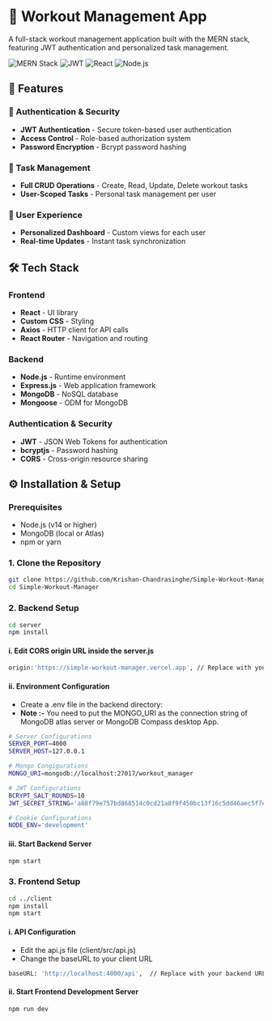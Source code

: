 # 💪 Workout Management App

A full-stack workout management application built with the MERN stack, featuring JWT authentication and personalized task management.

![MERN Stack](https://img.shields.io/badge/MERN-Full%20Stack-green)
![JWT](https://img.shields.io/badge/Auth-JWT-orange)
![React](https://img.shields.io/badge/Frontend-React-blue)
![Node.js](https://img.shields.io/badge/Backend-Node.js-success)

## 🚀 Features

### 🔐 Authentication & Security
- **JWT Authentication** - Secure token-based user authentication
- **Access Control** - Role-based authorization system
- **Password Encryption** - Bcrypt password hashing

### 📝 Task Management
- **Full CRUD Operations** - Create, Read, Update, Delete workout tasks
- **User-Scoped Tasks** - Personal task management per user

### 🎯 User Experience
- **Personalized Dashboard** - Custom views for each user
- **Real-time Updates** - Instant task synchronization

## 🛠 Tech Stack

### Frontend
- **React** - UI library
- **Custom CSS** - Styling
- **Axios** - HTTP client for API calls
- **React Router** - Navigation and routing

### Backend
- **Node.js** - Runtime environment
- **Express.js** - Web application framework
- **MongoDB** - NoSQL database
- **Mongoose** - ODM for MongoDB

### Authentication & Security
- **JWT** - JSON Web Tokens for authentication
- **bcryptjs** - Password hashing
- **CORS** - Cross-origin resource sharing


## ⚙️ Installation & Setup

### Prerequisites
- Node.js (v14 or higher)
- MongoDB (local or Atlas)
- npm or yarn

### 1. Clone the Repository

```bash
git clone https://github.com/Krishan-Chandrasinghe/Simple-Workout-Manager.git
cd Simple-Workout-Manager
```

### 2. Backend Setup

```bash
cd server
npm install
```

#### i. Edit CORS origin URL inside the server.js

```bash
origin:'https://simple-workout-manager.vercel.app', // Replace with your frontend URL
```

#### ii. Environment Configuration
- Create a .env file in the backend directory:
- **Note :-** You need to put the MONGO_URI as the connection string of MongoDB atlas server or MongoDB Compass desktop App.

```bash
# Server Configurations
SERVER_PORT=4000
SERVER_HOST=127.0.0.1

# Mongo Congigurations
MONGO_URI=mongodb://localhost:27017/workout_manager

# JWT Configurations
BCRYPT_SALT_ROUNDS=10
JWT_SECRET_STRING='a88f79e757bd868514c0cd21a8f9f450bc13f16c5dd46aec5f7e5e123662d9f1e0b57285690f9ea5acbb96cc9a8ab1069dd98f76d1a1b5d1f52650e641'

# Cookie Configurations
NODE_ENV='development'
```

#### iii. Start Backend Server

```bash
npm start
```

### 3. Frontend Setup
```bash
cd ../client
npm install
npm start
```

#### i. API Configuration
- Edit the api.js file (client/src/api.js)
- Change the baseURL to your client URL

```bash
baseURL: 'http://localhost:4000/api',  // Replace with your backend URL + '/api'
```

#### ii. Start Frontend Development Server

```bash
npm run dev
```